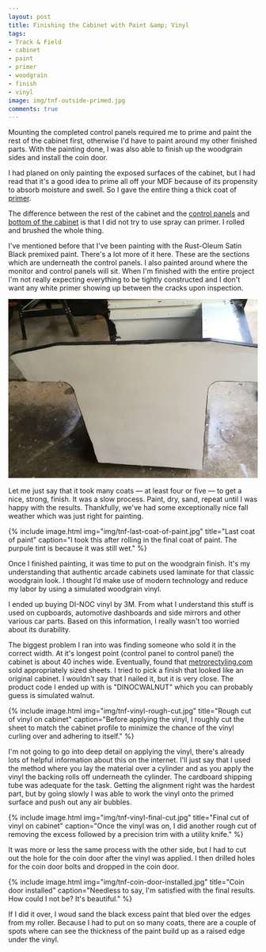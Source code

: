 ```yaml
---
layout: post
title: Finishing the Cabinet with Paint &amp; Vinyl
tags:
- Track & Field
- cabinet
- paint
- primer
- woodgrain
- finish
- vinyl
image: img/tnf-outside-primed.jpg
comments: true
---
```

Mounting the completed control panels required me to prime and paint the rest of the cabinet first, otherwise I'd have to paint around my other finished parts. With the painting done, I was also able to finish up the woodgrain sides and install the coin door.

I had planed on only painting the exposed surfaces of the cabinet, but I had read that it's a good idea to prime all off your MDF because of its propensity to absorb moisture and swell. So I gave the entire thing a thick coat of [primer](http://www.rustoleum.com/en/product-catalog/consumer-brands/zinsser/primer-sealers/bulls-eye-1-2-3-water-base-primer).

The difference between the rest of the cabinet and the [control panels](/2016/11/07/Button-Hinge-And-Overlay) and [bottom of the cabinet](/2016/09/29/Leg-Levelers) is that I did not try to use spray can primer. I rolled and brushed the whole thing.

I've mentioned before that I've been painting with the Rust-Oleum Satin Black premixed paint. There's a lot more of it here. These are the sections which are underneath the control panels. I also painted around where the monitor and control panels will sit. When I'm finished with the entire project I'm not really expecting everything to be tightly constructed and I don't want any white primer showing up between the cracks upon inspection.

![alt text](/img/tnf-primer-trim.jpg "The cabinet primed and the trim painted")

Let me just say that it took many coats — at least four or five — to get a nice, strong, finish. It was a slow process. Paint, dry, sand, repeat until I was happy with the results. Thankfully, we've had some exceptionally nice fall weather which was just right for painting.

{% include image.html
            img="img/tnf-last-coat-of-paint.jpg"
            title="Last coat of paint"
            caption="I took this after rolling in the final coat of paint. The purpule tint is because it was still wet."
%}

Once I finished painting, it was time to put on the woodgrain finish. It's my understanding that authentic arcade cabinets used laminate for that classic woodgrain look. I thought I’d make use of modern technology and reduce my labor by using a simulated woodgrain vinyl.

I ended up buying DI-NOC vinyl by 3M. From what I understand this stuff is used on cupboards, automotive dashboards and side mirrors and other various car parts. Based on this information, I really wasn't too worried about its durability.

The biggest problem I ran into was finding someone who sold it in the correct width. At it's longest point (control panel to control panel) the cabinet is about 40 inches wide. Eventually, found that [metrorectyling.com](http://www.metrorestyling.com) sold appropriately sized sheets. I tried to pick a finish that looked like an original cabinet. I wouldn't say that I nailed it, but it is very close. The product code I ended up with is "DINOCWALNUT" which you can probably guess is simulated walnut.

{% include image.html
            img="img/tnf-vinyl-rough-cut.jpg"
            title="Rough cut of vinyl on cabinet"
            caption="Before applying the vinyl, I roughly cut the sheet to match the cabinet profile to minimize the chance of the vinyl curling over and adhering to itself."
%}

I'm not going to go into deep detail on applying the vinyl, there's already lots of helpful information about this on the internet. I'll just say that I used the method where you lay the material over a cylinder and as you apply the vinyl the backing rolls off underneath the cylinder. The cardboard shipping tube was adequate for the task. Getting the alignment right was the hardest part, but by going slowly I was able to work the vinyl onto the primed surface and push out any air bubbles.

{% include image.html
            img="img/tnf-vinyl-final-cut.jpg"
            title="Final cut of vinyl on cabinet"
            caption="Once the vinyl was on, I did another rough cut of removing the excess followed by a precision trim with a utility knife."
%}

It was more or less the same process with the other side, but I had to cut out the hole for the coin door after the vinyl was applied. I then drilled holes for the coin door bolts and dropped in the coin door.

{% include image.html
            img="img/tnf-coin-door-installed.jpg"
            title="Coin door installed"
            caption="Needless to say, I'm satisfied with the final results. How could I not be? It's beautiful."
%}

If I did it over, I woud sand the black excess paint that bled over the edges from my roller. Because I had to put on so many coats, there are a couple of spots where can see the thickness of the paint build up as a raised edge under the vinyl.
